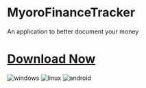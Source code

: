 # MyoroFinanceTracker
An application to better document your money

# [Download Now](https://github.com/Myoro/MyoroBetTracker/releases/tag/1.0.0%2B1)
![windows](https://github.com/Myoro/MyoroBetTracker/assets/66643637/93ec2de6-a8bf-4051-b11b-a8f3e76b8b92)
![linux](https://github.com/Myoro/MyoroBetTracker/assets/66643637/6756dcf7-f20a-439e-b462-04175cfc3b94)
![android](https://github.com/Myoro/MyoroBetTracker/assets/66643637/0932f0a5-3219-48e9-a4e8-744f8208059a)